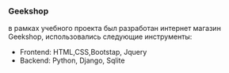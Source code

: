 ### Geekshop

в рамках учебного проекта был разработан интернет магазин Geekshop, использовались следующие инструменты:

* Frontend: HTML,CSS,Bootstap, Jquery
* Backend: Python, Django, Sqlite
